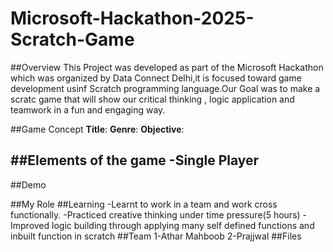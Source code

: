 # Microsoft-Hackathon-2025-Scratch-Game
##Overview
This Project was developed as part of the Microsoft Hackathon which was organized by Data Connect Delhi,it is focused toward game development usinf Scratch programming language.Our Goal was to make a scratc game that will show our critical thinking , logic application and teamwork in a fun and engaging way.

##Game Concept
**Title**:
**Genre**:
**Objective**:

##Elements of the game
-Single Player
-
##Demo

##My Role
##Learning
-Learnt to work in a team and work cross functionally.
-Practiced creative thinking under time pressure(5 hours)
-Improved logic building through applying many self defined functions and inbuilt function in scratch
##Team
1-Athar Mahboob
2-Prajjwal
##Files
